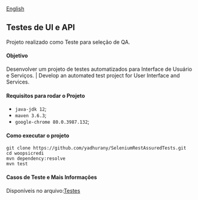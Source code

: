 [English](https://github.com/yadhurany/SeleniumRestAssuredTests/blob/master/README-en.md)

## Testes de UI e API 

Projeto realizado como Teste para seleção de QA. 

#### Objetivo 
Desenvolver um projeto de testes automatizados para Interface de Usuário e Serviços. | Develop an automated test project for User Interface and Services.

#### Requisitos para rodar o Projeto 
- `java-jdk 12`;
- `maven 3.6.3`;
- `google-chrome 80.0.3987.132`;

#### Como executar o projeto 
```
git clone https://github.com/yadhurany/SeleniumRestAssuredTests.git
cd woopsicredi
mvn dependency:resolve
mvn test
```

#### Casos de Teste e Mais Informações 

Disponíveis no arquivo:[Testes](https://github.com/yadhurany/SeleniumRestAssuredTests/blob/master/Casos-de-Teste-e-Infos.pdf)


